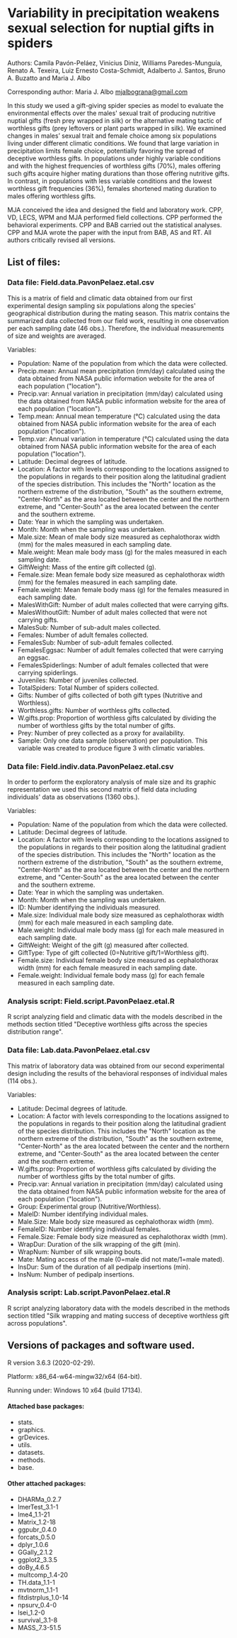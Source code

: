 # Variability in precipitation weakens sexual selection for nuptial gifts in spiders  

Authors: Camila Pavón-Peláez, Vinicius Diniz, Williams Paredes-Munguía, Renato A. Texeira, Luiz Ernesto Costa-Schmidt, Adalberto J. Santos, Bruno A. Buzatto and Maria J. Albo  

Corresponding author: Maria J. Albo mjalbograna@gmail.com  

In this study we used a gift-giving spider species as model to evaluate the environmental effects over the males' sexual trait of producing nutritive nuptial gifts (fresh prey wrapped in silk) or the alternative mating tactic of worthless gifts (prey leftovers or plant parts wrapped in silk). We examined changes in males’ sexual trait and female choice among six populations living under different climatic conditions. We found that large variation in precipitation limits female choice, potentially favoring the spread of deceptive worthless gifts. In populations under highly variable conditions and with the highest frequencies of worthless gifts (70%), males offering such gifts acquire higher mating durations than those offering nutritive gifts. In contrast, in populations with less variable conditions and the lowest worthless gift frequencies (36%), females shortened mating duration to males offering worthless gifts.  

MJA conceived the idea and designed the field and laboratory work. CPP, VD, LECS, WPM and MJA performed field collections. CPP performed the behavioral experiments. CPP and BAB carried out the statistical analyses. CPP and MJA wrote the paper with the input from BAB, AS and RT. All authors critically revised all versions.  

## List of files:  

### Data file: Field.data.PavonPelaez.etal.csv  
This is a matrix of field and climatic data obtained from our first experimental design sampling six populations along the species' geographical distribution during the mating season. This matrix contains the summarized data collected from our field work, resulting in one observation per each sampling date (46 obs.). Therefore, the individual measurements of size and weights are averaged.  

Variables:  
- Population: Name of the population from which the data were collected.  
- Precip.mean: Annual mean precipitation (mm/day) calculated using the data obtained from NASA public information website for the area of each population ("location").  
- Precip.var: Annual variation in precipitation (mm/day) calculated using the data obtained from NASA public information website for the area of each population ("location").  
- Temp.mean: Annual mean temperature (°C) calculated using the data obtained from NASA public information website for the area of each population ("location").  
- Temp.var: Annual variation in temperature (°C) calculated using the data obtained from NASA public information website for the area of each population ("location").  
- Latitude: Decimal degrees of latitude.  
- Location: A factor with levels corresponding to the locations assigned to the populations in regards to their position along the latitudinal gradient of the species distribution. This includes the "North" location as the northern extreme of the distribution, "South" as the southern extreme, "Center-North" as the area located between the center and the northern extreme, and "Center-South" as the area located between the center and the southern extreme.  
- Date: Year in which the sampling was undertaken.  
- Month: Month when the sampling was undertaken.  
- Male.size: Mean of male body size measured as cephalothorax width (mm) for the males measured in each sampling date.  
- Male.weight: Mean male body mass (g) for the males measured in each sampling date.  
- GiftWeight: Mass of the entire gift collected (g).  
- Female.size: Mean female body size measured as cephalothorax width (mm) for the females measured in each sampling date.  
- Female.weight: Mean female body mass (g) for the females measured in each sampling date.  
- MalesWithGift: Number of adult males collected that were carrying gifts.  
- MalesWithoutGift: Number of adult males collected that were not carrying gifts.  
- MalesSub: Number of sub-adult males collected.  
- Females: Number of adult females collected.  
- FemalesSub: Number of sub-adult females collected.  
- FemalesEggsac: Number of adult females collected that were carrying an eggsac.  
- FemalesSpiderlings: Number of adult females collected that were carrying spiderlings.  
- Juveniles: Number of juveniles collected.  
- TotalSpiders: Total Number of spiders collected.  
- Gifts: Number of gifts collected of both gift types (Nutritive and Worthless).  
- Worthless.gifts: Number of worthless gifts collected.  
- W.gifts.prop: Proportion of worthless gifts calculated by dividing the number of worthless gifts by the total number of gifts.  
- Prey: Number of prey collected as a proxy for availability.  
- Sample: Only one data sample (observation) per population. This variable was created to produce figure 3 with climatic variables.  

### Data file: Field.indiv.data.PavonPelaez.etal.csv  
In order to perform the exploratory analysis of male size and its graphic representation we used this second matrix of field data including individuals' data as observations (1360 obs.).  

Variables:  
- Population: Name of the population from which the data were collected.  
- Latitude: Decimal degrees of latitude.  
- Location: A factor with levels corresponding to the locations assigned to the populations in regards to their position along the latitudinal gradient of the species distribution. This includes the "North" location as the northern extreme of the distribution, "South" as the southern extreme, "Center-North" as the area located between the center and the northern extreme, and "Center-South" as the area located between the center and the southern extreme.  
- Date: Year in which the sampling was undertaken.  
- Month: Month when the sampling was undertaken.  
- ID: Number identifying the individuals measured.  
- Male.size: Individual male body size measured as cephalothorax width (mm) for each male measured in each sampling date.  
- Male.weight: Individual male body mass (g) for each male measured in each sampling date.  
- GiftWeight: Weight of the gift (g) measured after collected.  
- GiftType: Type of gift collected (0=Nutritive gift/1=Worthless gift).  
- Female.size: Individual female body size measured as cephalothorax width (mm) for each female measured in each sampling date.  
- Female.weight: Individual female body mass (g) for each female measured in each sampling date.  

### Analysis script: Field.script.PavonPelaez.etal.R  
R script analyzing field and climatic data with the models described in the methods section titled "Deceptive worthless gifts across the species distribution range".  

### Data file: Lab.data.PavonPelaez.etal.csv  
This matrix of laboratory data was obtained from our second experimental design including the results of the behavioral responses of individual males (114 obs.).  

Variables:  
- Latitude: Decimal degrees of latitude.  
- Location: A factor with levels corresponding to the locations assigned to the populations in regards to their position along the latitudinal gradient of the species distribution. This includes the "North" location as the northern extreme of the distribution, "South" as the southern extreme, "Center-North" as the area located between the center and the northern extreme, and "Center-South" as the area located between the center and the southern extreme.  
- W.gifts.prop: Proportion of worthless gifts calculated by dividing the number of worthless gifts by the total number of gifts.  
- Precip.var: Annual variation in precipitation (mm/day) calculated using the data obtained from NASA public information website for the area of each population ("location").  
- Group: Experimental group (Nutritive/Worthless).  
- MaleID: Number identifying individual males.  
- Male.Size: Male body size measured as cephalothorax width (mm).  
- FemaleID: Number identifying individual females.  
- Female.Size: Female body size measured as cephalothorax width (mm).  
- WrapDur: Duration of the silk wrapping of the gift (min).  
- WrapNum: Number of silk wrapping bouts.  
- Mate: Mating access of the male (0=male did not mate/1=male mated).  
- InsDur: Sum of the duration of all pedipalp insertions (min).  
- InsNum: Number of pedipalp insertions.  

### Analysis script: Lab.script.PavonPelaez.etal.R  
R script analyzing laboratory data with the models described in the methods section titled "Silk wrapping and mating success of deceptive worthless gift across populations".  

## Versions of packages and software used.  
R version 3.6.3 (2020-02-29).  

Platform: x86_64-w64-mingw32/x64 (64-bit).  

Running under: Windows 10 x64 (build 17134).  

#### Attached base packages:  
- stats.  
- graphics.  
- grDevices.  
- utils.  
- datasets.  
- methods.  
- base.  

#### Other attached packages:  
 - DHARMa_0.2.7  
 - lmerTest_3.1-1  
 - lme4_1.1-21  
 - Matrix_1.2-18  
 - ggpubr_0.4.0  
 - forcats_0.5.0  
 - dplyr_1.0.6  
 - GGally_2.1.2  
 - ggplot2_3.3.5  
 - doBy_4.6.5  
 - multcomp_1.4-20  
 - TH.data_1.1-1  
 - mvtnorm_1.1-1  
 - fitdistrplus_1.0-14  
 - npsurv_0.4-0  
 - lsei_1.2-0  
 - survival_3.1-8  
 - MASS_7.3-51.5  

